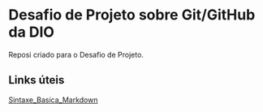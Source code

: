 # Desafio de Projeto sobre Git/GitHub da DIO
Reposi criado para  o Desafio de Projeto.

## Links úteis
[Sintaxe_Basica_Markdown](https://markdownguide.org/basic-syntax)

